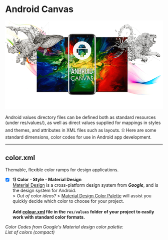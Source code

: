 # Android Canvas
![alt text](https://github.com/rshavinda/android-canvas/blob/main/Images/canvas_cover.png)

Android values directory files can be defined both as standard resources (under res/values/), as well as direct values supplied for mappings in styles and themes, and attributes in XML files such as layouts. ⛻ Here are some standard dimensions, color codes for use in Android app development.

---
## color.xml
Themable, flexible color ramps for design applications.
  - [x] **1) Color - Style - Material Design** <br/>
        [Material Design](https://material.io/) is a cross-platform design system from ***Google***, and is the design system for Android.<br/>
         > *Out of color ideas?* 
         > [Material Design Color Palette](https://material.io/resources/color/) will assist you quickly decide which color to choose for your project. 
        <br/>
        <br/>
        **Add [colour.xml](https://github.com/rshavinda/android-resources-value-formats/blob/main/Color%20Codes/colors.xml) file in the `res/values` folder of your project to easily work with standard color formats.**
        


  *Color Codes from Google's Material design color palette:*  <br/>
  *List of colors (compact)* <br/>
